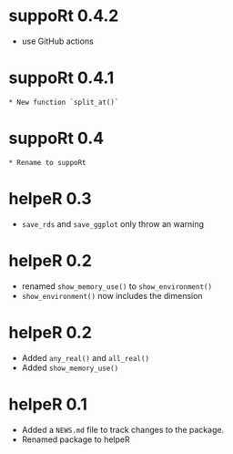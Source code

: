 # suppoRt 0.4.2
* use GitHub actions

# suppoRt 0.4.1
	* New function `split_at()`

# suppoRt 0.4
	* Rename to suppoRt
	
# helpeR 0.3
  * `save_rds` and `save_ggplot` only throw an warning

# helpeR 0.2
  * renamed  `show_memory_use()` to `show_environment()`
  * `show_environment()` now includes the dimension

# helpeR 0.2
  * Added `any_real()` and `all_real()`
  * Added `show_memory_use()`

# helpeR 0.1
  * Added a `NEWS.md` file to track changes to the package.
  * Renamed package to helpeR
